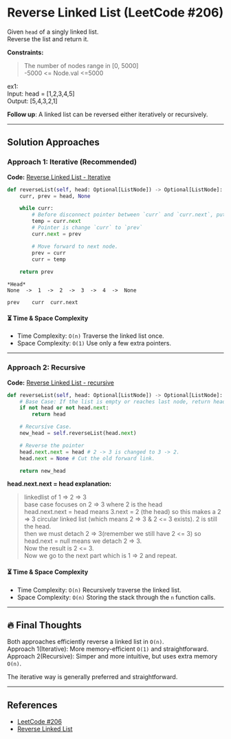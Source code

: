 # Reverse Linked List (LeetCode #206)
Given `head` of a singly linked list.  
Reverse the list and return it.

**Constraints:**
> The number of nodes range in [0, 5000]  
> -5000 <= Node.val <=5000

ex1:  
Input: head = [1,2,3,4,5]  
Output: [5,4,3,2,1]

**Follow up**: A linked list can be reversed either iteratively or recursively.

---

## Solution Approaches
### Approach 1: Iterative (Recommended)
**Code:** [Reverse Linked List - Iterative](reverse_linked_list_iterative.py)
```python
def reverseList(self, head: Optional[ListNode]) -> Optional[ListNode]:
    curr, prev = head, None

    while curr:
        # Before disconnect pointer between `curr` and `curr.next`, put the `curr.next` to the `temp`.
        temp = curr.next
        # Pointer is change `curr` to `prev`
        curr.next = prev

        # Move forward to next node.
        prev = curr
        curr = temp
        
    return prev
```
```
*Head*
None  ->  1  ->  2  ->  3  ->  4  ->  None
  
prev    curr  curr.next
```

#### ⏳ Time & Space Complexity
- Time Complexity: `O(n)` Traverse the linked list once.
- Space Complexity: `O(1)` Use only a few extra pointers.

---

### Approach 2: Recursive
**Code:** [Reverse Linked List - recursive](reverse_linked_list_recursive.py)
```python
def reverseList(self, head: Optional[ListNode]) -> Optional[ListNode]:
    # Base Case: If the list is empty or reaches last node, return head.
    if not head or not head.next:
        return head

    # Recursive Case.
    new_head = self.reverseList(head.next)

    # Reverse the pointer
    head.next.next = head # 2 -> 3 is changed to 3 -> 2.
    head.next = None # Cut the old forward link.

    return new_head
```

**head.next.next = head explanation:**

> linkedlist of 1 => 2 => 3  
base case focuses on 2 => 3 where 2 is the head  
head.next.next = head means 3.next = 2 (the head) so this makes a 2 => 3 circular linked list (which means 2 => 3 & 2 <= 3 exists). 2 is still the head.  
then we must detach 2 => 3(remember we still have 2 <= 3) so head.next = null means we detach 2 => 3.  
Now the result is 2 <= 3.  
Now we go to the next part which is 1 => 2 and repeat.

#### ⏳ Time & Space Complexity
- Time Complexity: `O(n)` Recursively traverse the linked list.
- Space Complexity: `O(n)` Storing the stack through the `n` function calls.

---

## 🔥 Final Thoughts
Both approaches efficiently reverse a linked list in `O(n)`.  
Approach 1(Iterative): More memory-efficient `O(1)` and straightforward.  
Approach 2(Recursive): Simper and more intuitive, but uses extra memory `O(n)`.  

The iterative way is generally preferred and straightforward.

---

## References
- [LeetCode #206](https://leetcode.com/problems/reverse-linked-list/solutions/6072712/video-solution-with-visualization/)
- [Reverse Linked List](https://www.youtube.com/watch?v=G0_I-ZF0S38)